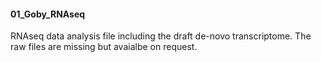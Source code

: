#### 01_Goby_RNAseq

RNAseq data analysis file including the draft de-novo transcriptome. The raw files are missing but avaialbe on request.
